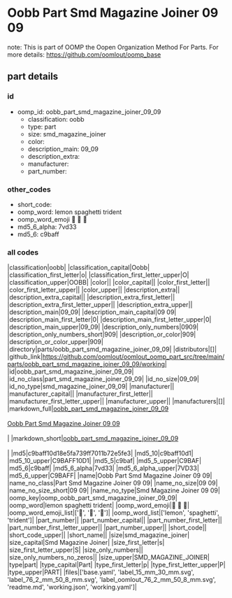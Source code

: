 # Oobb Part Smd Magazine Joiner 09 09  

note: This is part of OOMP the Oopen Organization Method For Parts. For more details: https://github.com/oomlout/oomp_base

##  part details





### id
* oomp_id: oobb_part_smd_magazine_joiner_09_09
  * classification: oobb
  * type: part
  * size: smd_magazine_joiner
  * color: 
  * description_main: 09_09
  * description_extra: 
  * manufacturer: 
  * part_number: 

### other_codes
* short_code: 
* oomp_word: lemon spaghetti trident
* oomp_word_emoji :lemon: :spaghetti: :trident:
* md5_6_alpha: 7vd33
* md5_6: c9baff

### all codes 
|classification|oobb|
|classification_capital|Oobb|
|classification_first_letter|o|
|classification_first_letter_upper|O|
|classification_upper|OOBB|
|color||
|color_capital||
|color_first_letter||
|color_first_letter_upper||
|color_upper||
|description_extra||
|description_extra_capital||
|description_extra_first_letter||
|description_extra_first_letter_upper||
|description_extra_upper||
|description_main|09_09|
|description_main_capital|09 09|
|description_main_first_letter|0|
|description_main_first_letter_upper|0|
|description_main_upper|09_09|
|description_only_numbers|0909|
|description_only_numbers_short|909|
|description_or_color|909|
|description_or_color_upper|909|
|directory|parts/oobb_part_smd_magazine_joiner_09_09|
|distributors|[]|
|github_link|https://github.com/oomlout/oomlout_oomp_part_src/tree/main/parts/oobb_part_smd_magazine_joiner_09_09/working|
|id|oobb_part_smd_magazine_joiner_09_09|
|id_no_class|part_smd_magazine_joiner_09_09|
|id_no_size|09_09|
|id_no_type|smd_magazine_joiner_09_09|
|manufacturer||
|manufacturer_capital||
|manufacturer_first_letter||
|manufacturer_first_letter_upper||
|manufacturer_upper||
|manufacturers|[]|
|markdown_full|[oobb_part_smd_magazine_joiner_09_09](https://github.com/oomlout/oomlout_oomp_part_src/tree/main/parts/oobb_part_smd_magazine_joiner_09_09/working)<br>[](https://github.com/oomlout/oomlout_oomp_part_src/tree/main/parts/oobb_part_smd_magazine_joiner_09_09/working)<br>[Oobb Part Smd Magazine Joiner 09 09](https://github.com/oomlout/oomlout_oomp_part_src/tree/main/parts/oobb_part_smd_magazine_joiner_09_09/working)<br><br>|
|markdown_short|[oobb_part_smd_magazine_joiner_09_09](https://github.com/oomlout/oomlout_oomp_part_src/tree/main/parts/oobb_part_smd_magazine_joiner_09_09/working)<br><br>|
|md5|c9baff10d18e5fa739ff7011b72e5fe3|
|md5_10|c9baff10d1|
|md5_10_upper|C9BAFF10D1|
|md5_5|c9baf|
|md5_5_upper|C9BAF|
|md5_6|c9baff|
|md5_6_alpha|7vd33|
|md5_6_alpha_upper|7VD33|
|md5_6_upper|C9BAFF|
|name|Oobb Part Smd Magazine Joiner 09 09|
|name_no_class|Part Smd Magazine Joiner 09 09|
|name_no_size|09 09|
|name_no_size_short|09 09|
|name_no_type|Smd Magazine Joiner 09 09|
|oomp_key|oomp_oobb_part_smd_magazine_joiner_09_09|
|oomp_word|lemon spaghetti trident|
|oomp_word_emoji|:lemon: :spaghetti: :trident:|
|oomp_word_emoji_list|[':lemon:', ':spaghetti:', ':trident:']|
|oomp_word_list|['lemon', 'spaghetti', 'trident']|
|part_number||
|part_number_capital||
|part_number_first_letter||
|part_number_first_letter_upper||
|part_number_upper||
|short_code||
|short_code_upper||
|short_name||
|size|smd_magazine_joiner|
|size_capital|Smd Magazine Joiner|
|size_first_letter|s|
|size_first_letter_upper|S|
|size_only_numbers||
|size_only_numbers_no_zeros||
|size_upper|SMD_MAGAZINE_JOINER|
|type|part|
|type_capital|Part|
|type_first_letter|p|
|type_first_letter_upper|P|
|type_upper|PART|
|files|['base.yaml', 'label_15_mm_30_mm.svg', 'label_76_2_mm_50_8_mm.svg', 'label_oomlout_76_2_mm_50_8_mm.svg', 'readme.md', 'working.json', 'working.yaml']|
